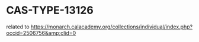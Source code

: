 # CAS-TYPE-13126
related to https://monarch.calacademy.org/collections/individual/index.php?occid=2506756&amp;clid=0
